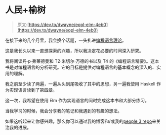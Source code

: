 # 人民+榆树

> 原文:[https://dev.to/dwayne/eopl-elm-4eb0](https://dev.to/dwayne/eopl-elm-4eb0)

在接下来的几个月里，我会换个话题，一头扎进[编程语言理论](https://en.wikipedia.org/wiki/Programming_language_theory)。

这是我长久以来一直想探索的兴趣，所以我决定花必要的时间深入研究。

我将阅读丹·p·弗莱德曼和 T2·米切尔·万德的书以及 T4 的《编程语言精要》。这本书是对编程语言的分析研究。它的目标是提供对编程语言的基本概念的深入的、实用的理解。

我之前至少读了两遍，一遍从头到尾吸收了其中的思想，另一遍我使用 Haskell 作为实现语言读到了第四章。

这一次，我希望在使用 Elm 作为实现语言的同时完成这本书和大部分练习。

当我学习的时候，我会分享我的笔记和我遇到的有趣的想法。

如果这听起来让你感兴趣，那么你可以通过我的博客和/或我的[people 3 repo](https://github.com/dwayne/eopl3)来关注我的进展。
